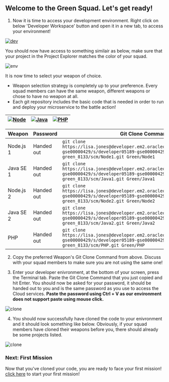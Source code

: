 ## Welcome to the Green Squad. Let's get ready! ##

1. Now it is time to access your development environment. Right click on below 'Developer Workspace' button and open it in a new tab, to access your environment! 

[![dev](codenvy-contribute.svg)](http://140.86.13.62/dashboard/#/ide/che/Green)

You should now have access to something similair as below, make sure that your project in the Project Explorer matches the color of your squad.

![env](../images/che_welcome.PNG)

It is now time to select your weapon of choice.

+ Weapon selection strategy is completely up to your preference. Every squad members can have the same weapon, different weapons or chose to have no weapon at all.
+ Each git repository includes the basic code that is needed in order to run and deploy your microservice to the battle action!

| [![Node](nodejs.png)](Green.md) | [![Java](javase.png)](Green.md) | [![PHP](php.png)](Green.md) |
|:---:|:---:|:---:|

| Weapon        | Password     | Git Clone Command  |
| ------------- |-------------| -----|
| Node.js 1      | Handed out | ``` git clone https://lisa.jones@developer.em2.oraclecloud.com/developer05189-gse00000429/s/developer05189-gse00000429_dev-star-green_8133/scm/Node1.git Green/Node1 ``` |
| Java SE 1     | Handed out      |   ``` git clone https://lisa.jones@developer.em2.oraclecloud.com/developer05189-gse00000429/s/developer05189-gse00000429_dev-star-green_8133/scm/Java1.git Green/Java1 ``` |
| Node.js 2    | Handed out | ``` git clone https://lisa.jones@developer.em2.oraclecloud.com/developer05189-gse00000429/s/developer05189-gse00000429_dev-star-green_8133/scm/Node2.git Green/Node2 ``` |
| Java SE 2    | Handed out      |   ``` git clone https://lisa.jones@developer.em2.oraclecloud.com/developer05189-gse00000429/s/developer05189-gse00000429_dev-star-green_8133/scm/Java2.git Green/Java2 ``` |
| PHP | Handed out      |  ``` git clone https://lisa.jones@developer.em2.oraclecloud.com/developer05189-gse00000429/s/developer05189-gse00000429_dev-star-green_8133/scm/PHP.git Green/PHP ``` |

2. Copy the preferred Weapon's Git Clone Command from above. Discuss with your squad members to make sure you are not using the same one! 

3. Enter your developer enivronment, at the bottom of your screen, press the Terminal tab. Paste the Git Clone Command that you just copied and hit Enter. You should now be asked for your password, it should be handed out to you and is the same password as you use to access the Cloud services. **Paste the password using Ctrl + V as our environment does not support paste using mouse click.**

![clone](../images/che_clone.PNG)

4. You should now successfully have cloned the code to your enivronment and it should look something like below. Obviously, if your squad members have cloned their weapons before you, there should already be some projects listed.

![clone](../images/che_project.PNG)

### Next: First Mission ###				
Now that you've cloned your code, you are ready to face your first mission! [click here](../missions/deploy.md) to start your first mission!

